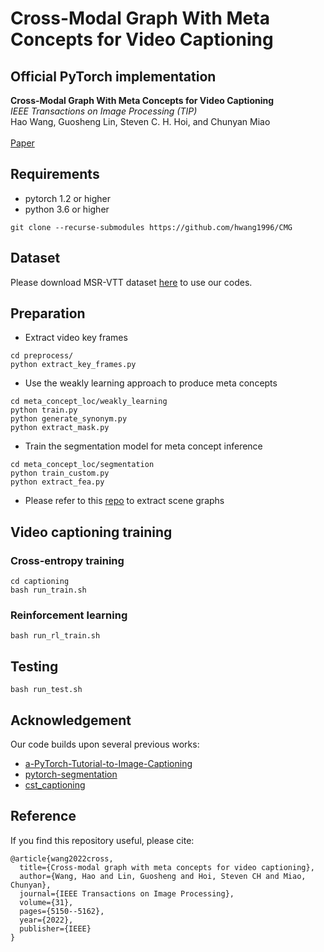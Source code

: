 # Cross-Modal Graph With Meta Concepts for Video Captioning

## Official PyTorch implementation
**Cross-Modal Graph With Meta Concepts for Video Captioning** <br>
*IEEE Transactions on Image Processing (TIP)* <br>
Hao Wang, Guosheng Lin, Steven C. H. Hoi, and Chunyan Miao <br>  
[Paper](https://arxiv.org/pdf/2108.06458.pdf)

## Requirements
* pytorch 1.2 or higher
* python 3.6 or higher

```
git clone --recurse-submodules https://github.com/hwang1996/CMG
```

## Dataset
Please download MSR-VTT dataset [here](https://github.com/mynlp/cst_captioning) to use our codes.

## Preparation
- Extract video key frames
```
cd preprocess/
python extract_key_frames.py
```
- Use the weakly learning approach to produce meta concepts
```
cd meta_concept_loc/weakly_learning
python train.py
python generate_synonym.py
python extract_mask.py
```
- Train the segmentation model for meta concept inference
```
cd meta_concept_loc/segmentation
python train_custom.py
python extract_fea.py
```
- Please refer to this [repo](https://github.com/KaihuaTang/Scene-Graph-Benchmark.pytorch) to extract scene graphs

## Video captioning training

### Cross-entropy training
```
cd captioning
bash run_train.sh
```

### Reinforcement learning
```
bash run_rl_train.sh
```

## Testing
```
bash run_test.sh
```

## Acknowledgement

Our code builds upon several previous works:

- [a-PyTorch-Tutorial-to-Image-Captioning](https://github.com/sgrvinod/a-PyTorch-Tutorial-to-Image-Captioning)
- [pytorch-segmentation](https://github.com/yassouali/pytorch-segmentation)
- [cst_captioning](https://github.com/mynlp/cst_captioning)

## Reference
If you find this repository useful, please cite:
```
@article{wang2022cross,
  title={Cross-modal graph with meta concepts for video captioning},
  author={Wang, Hao and Lin, Guosheng and Hoi, Steven CH and Miao, Chunyan},
  journal={IEEE Transactions on Image Processing},
  volume={31},
  pages={5150--5162},
  year={2022},
  publisher={IEEE}
}
```
